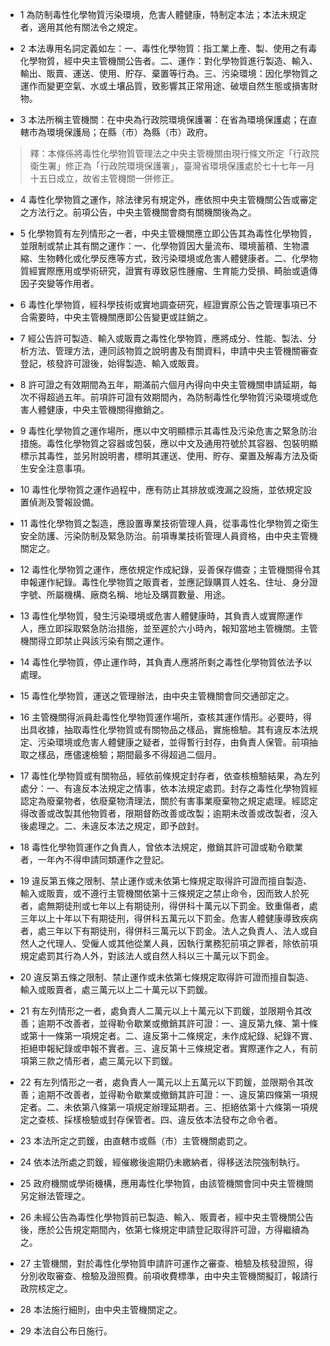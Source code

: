 * 1 為防制毒性化學物質污染環境，危害人體健康，特制定本法；本法未規定者，適用其他有關法令之規定。

* 2 本法專用名詞定義如左：一、毒性化學物質：指工業上產、製、使用之有毒化學物質，經中央主管機關公告者。二、運作：對化學物質進行製造、輸入、輸出、販賣、運送、使用、貯存、棄置等行為。三、污染環境：因化學物質之運作而變更空氣、水或土壤品質，致影響其正常用途、破壞自然生態或損害財物。

* 3 本法所稱主管機關：在中央為行政院環境保護署：在省為環境保護處；在直轄市為環境保護局；在縣（市）為縣（市）政府。

> 釋：本條係將毒性化學物質管理法之中央主管機關由現行條文所定「行政院衛生署」修正為「行政院環境保護署」，臺灣省環境保護處於七十七年一月十五日成立，故省主管機關一併修正。

* 4 毒性化學物質之運作，除法律另有規定外，應依照中央主管機關公告或審定之方法行之。前項公告，中央主管機關會商有關機關後為之。

* 5 化學物質有左列情形之一者，中央主管機關應立即公告其為毒性化學物質，並限制或禁止其有關之運作：一、化學物質因大量流布、環境蓄積、生物濃縮、生物轉化或化學反應等方式，致污染環境或危害人體健康者。二、化學物質經實際應用或學術研究，證實有導致惡性腫瘤、生育能力受損、畸胎或遺傳因子突變等作用者。

* 6 毒性化學物質，經科學技術或實地調查研究，經證實原公告之管理事項已不合需要時，中央主管機關應即公告變更或註銷之。

* 7 經公告許可製造、輸入或販賣之毒性化學物質，應將成分、性能、製法、分析方法、管理方法，連同該物質之說明書及有關資料，申請中央主管機關審查登記，核發許可證後，始得製造、輸入或販賣。

* 8 許可證之有效期間為五年，期滿前六個月內得向中央主管機關申請延期，每次不得超過五年。前項許可證有效期間內，為防制毒性化學物質污染環境或危害人體健康，中央主管機關得撤銷之。

* 9 毒性化學物質之運作場所，應以中文明顯標示其毒性及污染危害之緊急防治措施。毒性化學物質之容器或包裝，應以中文及通用符號於其容器、包裝明顯標示其毒性，並另附說明書，標明其運送、使用、貯存、棄置及解毒方法及衛生安全注意事項。

* 10 毒性化學物質之運作過程中，應有防止其排放或洩漏之設施，並依規定設置偵測及警報設備。

* 11 毒性化學物質之製造，應設置專業技術管理人員，從事毒性化學物質之衛生安全防護、污染防制及緊急防治。前項專業技術管理人員資格，由中央主管機關定之。

* 12 毒性化學物質之運作，應依規定作成紀錄，妥善保存備查；主管機關得令其申報運作紀錄。毒性化學物質之販賣者，並應記錄購買人姓名、住址、身分證字號、所屬機構、廠商名稱、地址及購買數量、用途。

* 13 毒性化學物質，發生污染環境或危害人體健康時，其負責人或實際運作人，應立即採取緊急防治措施，並至遲於六小時內，報知當地主管機關。主管機關得立即禁止與該污染有關之運作。

* 14 毒性化學物質，停止運作時，其負責人應將所剩之毒性化學物質依法予以處理。

* 15 毒性化學物質，運送之管理辦法，由中央主管機關會同交通部定之。

* 16 主管機關得派員赴毒性化學物質運作場所，查核其運作情形。必要時，得出具收據，抽取毒性化學物質或有關物品之樣品，實施檢驗。其有違反本法規定、污染環境或危害人體健康之疑者，並得暫行封存，由負責人保管。前項抽取之樣品，應儘速檢驗；期間最多不得超過二個月。

* 17 毒性化學物質或有關物品，經依前條規定封存者，依查核檢驗結果，為左列處分：一、有違反本法規定之情事，依本法規定處罰。封存之毒性化學物質經認定為廢棄物者，依廢棄物清理法，關於有害事業廢棄物之規定處理。經認定得改善或改製其他物質者，限期督飭改善或改製；逾期未改善或改製者，沒入後處理之。二、未違反本法之規定，即予啟封。

* 18 毒性化學物質運作之負責人，曾依本法規定，撤銷其許可證或勒令歇業者，一年內不得申請同類運作之登記。

* 19 違反第五條之限制、禁止運作或未依第七條規定取得許可證而擅自製造、輸入或販賣，或不遵行主管機關依第十三條規定之禁止命令，因而致人於死者，處無期徒刑或七年以上有期徒刑，得併科十萬元以下罰金。致重傷者，處三年以上十年以下有期徒刑，得併科五萬元以下罰金。危害人體健康導致疾病者，處三年以下有期徒刑，得併科三萬元以下罰金。法人之負責人、法人或自然人之代理人、受僱人或其他從業人員，因執行業務犯前項之罪者，除依前項規定處罰其行為人外，對該法人或自然人科以三十萬元以下罰金。

* 20 違反第五條之限制、禁止運作或未依第七條規定取得許可證而擅自製造、輸入或販賣者，處三萬元以上二十萬元以下罰鍰。

* 21 有左列情形之一者，處負責人二萬元以上十萬元以下罰鍰，並限期令其改善；逾期不改善者，並得勒令歇業或撤銷其許可證：一、違反第九條、第十條或第十一條第一項規定者。二、違反第十二條規定，未作成紀錄、紀錄不實、拒絕申報紀錄或申報不實者。三、違反第十三條規定者。實際運作之人，有前項第三款之情形者，處三萬元以下罰鍰。

* 22 有左列情形之一者，處負責人一萬元以上五萬元以下罰鍰，並限期令其改善；逾期不改善者，並得勒令歇業或撤銷其許可證：一、違反第四條第一項規定者。二、未依第八條第一項規定辦理延期者。三、拒絕依第十六條第一項規定之查核、採樣檢驗或封存保管者。四、違反依本法發布之命令者。

* 23 本法所定之罰鍰，由直轄市或縣（市）主管機關處罰之。

* 24 依本法所處之罰鍰，經催繳後逾期仍未繳納者，得移送法院強制執行。

* 25 政府機關或學術機構，應用毒性化學物質，由該管機關會同中央主管機關另定辦法管理之。

* 26 未經公告為毒性化學物質前已製造、輸入、販賣者，經中央主管機關公告後，應於公告規定期間內，依第七條規定申請登記取得許可證，方得繼續為之。

* 27 主管機關，對於毒性化學物質申請許可運作之審查、檢驗及核發證照，得分別收取審查、檢驗及證照費。前項收費標準，由中央主管機關擬訂，報請行政院核定之。

* 28 本法施行細則，由中央主管機關定之。

* 29 本法自公布日施行。

